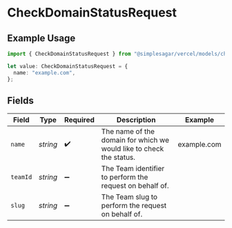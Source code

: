 # CheckDomainStatusRequest

## Example Usage

```typescript
import { CheckDomainStatusRequest } from "@simplesagar/vercel/models/checkdomainstatusop.js";

let value: CheckDomainStatusRequest = {
  name: "example.com",
};
```

## Fields

| Field                                                               | Type                                                                | Required                                                            | Description                                                         | Example                                                             |
| ------------------------------------------------------------------- | ------------------------------------------------------------------- | ------------------------------------------------------------------- | ------------------------------------------------------------------- | ------------------------------------------------------------------- |
| `name`                                                              | *string*                                                            | :heavy_check_mark:                                                  | The name of the domain for which we would like to check the status. | example.com                                                         |
| `teamId`                                                            | *string*                                                            | :heavy_minus_sign:                                                  | The Team identifier to perform the request on behalf of.            |                                                                     |
| `slug`                                                              | *string*                                                            | :heavy_minus_sign:                                                  | The Team slug to perform the request on behalf of.                  |                                                                     |